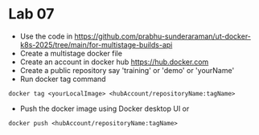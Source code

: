 # Lab 07

* Use the code in https://github.com/prabhu-sunderaraman/ut-docker-k8s-2025/tree/main/for-multistage-builds-api
* Create a multistage docker file
* Create an account in docker hub https://hub.docker.com
* Create a public repository say 'training' or 'demo' or 'yourName'
* Run docker tag command

```
docker tag <yourLocalImage> <hubAccount/repositoryName:tagName>
```

* Push the docker image using Docker desktop UI or

```
docker push <hubAccount/repositoryName:tagName>
```

